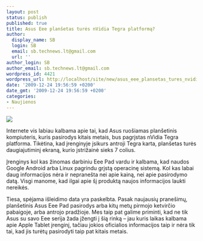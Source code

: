 ```yaml
---
layout: post
status: publish
published: true
title: Asus Eee planšetas turės nVidia Tegra platformą?
author:
  display_name: SB
  login: SB
  email: sb.technews.lt@gmail.com
  url: ''
author_login: SB
author_email: sb.technews.lt@gmail.com
wordpress_id: 4421
wordpress_url: http://localhost/site/new/asus_eee_plansetas_tures_nvidia_tegra_platforma/
date: '2009-12-24 19:56:59 +0200'
date_gmt: '2009-12-24 19:56:59 +0200'
categories:
- Naujienos
---
```

<div class="imgright"><img src="http://images.techtree.com/ttimages/story/108305_matter.jpg"  /></div>
<p>Internete vis labiau kalbama apie tai, kad Asus ruošiamas planšetinis kompiuteris, kuris pasirodys kitais metais, bus pagrįstas nVidia Tegra platforma. Tikėtina, kad įrenginyje įsikurs antroji Tegra karta, planšetas turės daugiajutiminį ekraną, kurio įstrižainė sieks 7 colius.</p>
<p>Įrenginys kol kas žinomas darbiniu Eee Pad vardu ir kalbama, kad naudos Google Android arba Linux pagrindu grįstą operacinę sistemą. Kol kas labai daug informacijos nėra ir nepranešta nei apie kainą, nei apie pasirodymo datą. Visgi manome, kad ilgai apie šį produktą naujos informacijos laukti nereikės.</p>
<p>Tiesa, spėjama išleidimo data yra paskelbta. Pasak naujausių pranešimų, planšetinis Asus Eee Pad pasirodys arba kitų metų pirmojo ketvirčio pabaigoje, arba antrojo pradžioje. Mes taip pat galime priminti, kad ne tik Asus su savo Eee serija žada įžengti į šią rinką – jau kuris laikas kalbama apie Apple Tablet įrenginį, tačiau jokios oficialios informacijos taip ir nėra tik tai, kad jis turėtų pasirodyti taip pat kitais metais.<br /></p>
